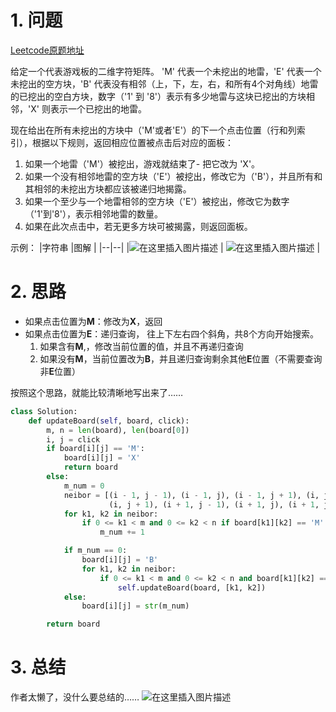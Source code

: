 # 1. 问题

[Leetcode原题地址](https://leetcode-cn.com/problems/minesweeper/)

给定一个代表游戏板的二维字符矩阵。 'M' 代表一个未挖出的地雷，'E' 代表一个未挖出的空方块，'B' 代表没有相邻（上，下，左，右，和所有4个对角线）地雷的已挖出的空白方块，数字（'1' 到 '8'）表示有多少地雷与这块已挖出的方块相邻，'X' 则表示一个已挖出的地雷。

现在给出在所有未挖出的方块中（'M'或者'E'）的下一个点击位置（行和列索引），根据以下规则，返回相应位置被点击后对应的面板：

1. 如果一个地雷（'M'）被挖出，游戏就结束了- 把它改为 'X'。
2. 如果一个没有相邻地雷的空方块（'E'）被挖出，修改它为（'B'），并且所有和其相邻的未挖出方块都应该被递归地揭露。
3. 如果一个至少与一个地雷相邻的空方块（'E'）被挖出，修改它为数字（'1'到'8'），表示相邻地雷的数量。
4. 如果在此次点击中，若无更多方块可被揭露，则返回面板。


示例：
|字符串  |图解  |
|--|--|
|![在这里插入图片描述](https://img-blog.csdnimg.cn/20200820171022361.png#pic_center)  | ![在这里插入图片描述](https://img-blog.csdnimg.cn/20200820171031953.png?x-oss-process=image/watermark,type_ZmFuZ3poZW5naGVpdGk,shadow_10,text_aHR0cHM6Ly9ibG9nLmNzZG4ubmV0L3dlaXhpbl80MjE2NTU4NQ==,size_16,color_FFFFFF,t_70#pic_center) |


# 2. 思路
- 如果点击位置为**M**：修改为**X**，返回
- 如果点击位置为**E**：递归查询， 往上下左右四个斜角，共8个方向开始搜索。
   1. 如果含有**M**,，修改当前位置的值，并且不再递归查询
   2. 如果没有**M**，当前位置改为**B**，并且递归查询剩余其他**E**位置（不需要查询非**E**位置）

按照这个思路，就能比较清晰地写出来了……

```python
class Solution:
    def updateBoard(self, board, click):
        m, n = len(board), len(board[0])
        i, j = click
        if board[i][j] == 'M':
            board[i][j] = 'X'
            return board
        else:
            m_num = 0
            neibor = [(i - 1, j - 1), (i - 1, j), (i - 1, j + 1), (i, j - 1),
                      (i, j + 1), (i + 1, j - 1), (i + 1, j), (i + 1, j + 1)]
            for k1, k2 in neibor:
                if 0 <= k1 < m and 0 <= k2 < n if board[k1][k2] == 'M':
                    m_num += 1

            if m_num == 0:
                board[i][j] = 'B'
                for k1, k2 in neibor:
                    if 0 <= k1 < m and 0 <= k2 < n and board[k1][k2] == 'E':
                        self.updateBoard(board, [k1, k2])
            else:
                board[i][j] = str(m_num)

        return board
```



# 3. 总结

作者太懒了，没什么要总结的……
![在这里插入图片描述](https://img-blog.csdnimg.cn/20200818163402886.png?x-oss-process=image/watermark,type_ZmFuZ3poZW5naGVpdGk,shadow_10,text_aHR0cHM6Ly9ibG9nLmNzZG4ubmV0L3dlaXhpbl80MjE2NTU4NQ==,size_16,color_FFFFFF,t_70#pic_center)







